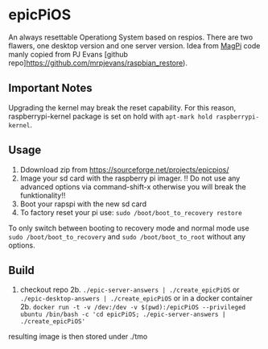 # epicPiOS

An always resettable Operationg System based on respios. There are two flawers, one desktop version and one server version. Idea from [MagPi](https://magpi.raspberrypi.com/articles/raspberry-pi-recovery-partition) code manly copied from PJ Evans [github repo]https://github.com/mrpjevans/raspbian_restore).

## Important Notes
Upgrading the kernel may break the reset capability. For this reason, raspberrypi-kernel package is set on hold with ```apt-mark hold raspberrypi-kernel```.

## Usage
1. Ddownload zip from https://sourceforge.net/projects/epicpios/
2. Image your sd card with the raspberry pi imager. !! Do not use any advanced options via command-shift-x otherwise you will break the funktionality!!
3. Boot your rapspi with the new sd card
4. To factory reset your pi use: ```sudo /boot/boot_to_recovery restore```

To only switch between booting to recovery mode and normal mode use ```sudo /boot/boot_to_recovery``` and ```sudo /boot/boot_to_root``` without any options.

## Build
1. checkout repo
2b. ```./epic-server-answers | ./create_epicPiOS``` or  ```./epic-desktop-answers | ./create_epicPiOS``` 
or in a docker container
2b. ```docker run -t -v /dev:/dev -v $(pwd):/epicPiOS --privileged ubuntu /bin/bash -c 'cd epicPiOS; ./epic-server-answers | ./create_epicPiOS'```

resulting image is then stored under ./tmo

